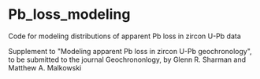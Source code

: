 # Pb_loss_modeling
Code for modeling distributions of apparent Pb loss in zircon U-Pb data

Supplement to "Modeling apparent Pb loss in zircon U-Pb geochronology", to be submitted to the journal Geochrononlogy, by Glenn R. Sharman and Matthew A. Malkowski
